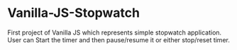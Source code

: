 # Vanilla-JS-Stopwatch
First project of Vanilla JS which represents simple stopwatch application.
User can Start the timer and then pause/resume it or either stop/reset timer.
